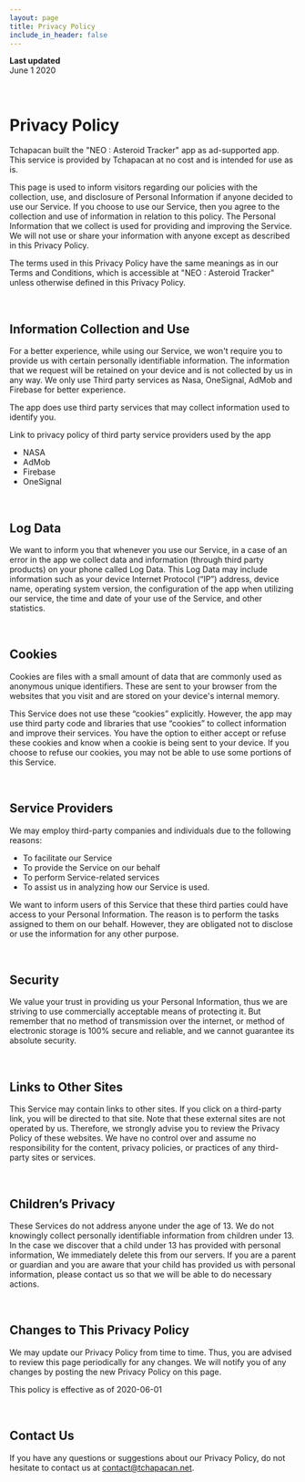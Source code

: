```yaml
---
layout: page
title: Privacy Policy
include_in_header: false
---
```


**Last updated**  
June 1 2020

<br>

# Privacy Policy
Tchapacan built the "NEO : Asteroid Tracker" app as ad-supported app. This service is provided by Tchapacan at no cost and is intended for use as is.

This page is used to inform visitors regarding our policies with the collection, use, and disclosure of Personal Information if anyone decided to use our Service.
If you choose to use our Service, then you agree to the collection and use of information in relation to this policy. The Personal Information that we collect is used for providing and improving the Service. We will not use or share your information with anyone except as described in this Privacy Policy.

The terms used in this Privacy Policy have the same meanings as in our Terms and Conditions, which is accessible at  "NEO : Asteroid Tracker" unless otherwise defined in this Privacy Policy.

<br>

## Information Collection and Use
For a better experience, while using our Service, we won't require you to provide us with certain personally identifiable information. The information that we request will be retained on your device and is not collected by us in any way. We only use Third party services as Nasa, OneSignal, AdMob and Firebase for better experience.

The app does use third party services that may collect information used to identify you.

Link to privacy policy of third party service providers used by the app

- NASA
- AdMob
- Firebase
- OneSignal
    
<br>

## Log Data
We want to inform you that whenever you use our Service, in a case of an error in the app we collect data and information (through third party products) on your phone called Log Data. This Log Data may include information such as your device Internet Protocol (“IP”) address, device name, operating system version, the configuration of the app when utilizing our service, the time and date of your use of the Service, and other statistics.

<br>

## Cookies
Cookies are files with a small amount of data that are commonly used as anonymous unique identifiers. These are sent to your browser from the websites that you visit and are stored on your device's internal memory.

This Service does not use these “cookies” explicitly. However, the app may use third party code and libraries that use “cookies” to collect information and improve their services. You have the option to either accept or refuse these cookies and know when a cookie is being sent to your device. If you choose to refuse our cookies, you may not be able to use some portions of this Service.

<br>

## Service Providers
We may employ third-party companies and individuals due to the following reasons:

- To facilitate our Service
- To provide the Service on our behalf
- To perform Service-related services
- To assist us in analyzing how our Service is used.

We want to inform users of this Service that these third parties could have access to your Personal Information. The reason is to perform the tasks assigned to them on our behalf. However, they are obligated not to disclose or use the information for any other purpose.

<br>

## Security
We value your trust in providing us your Personal Information, thus we are striving to use commercially acceptable means of protecting it. But remember that no method of transmission over the internet, or method of electronic storage is 100% secure and reliable, and we cannot guarantee its absolute security.

<br>

## Links to Other Sites
This Service may contain links to other sites. If you click on a third-party link, you will be directed to that site. Note that these external sites are not operated by us. Therefore, we strongly advise you to review the Privacy Policy of these websites. We have no control over and assume no responsibility for the content, privacy policies, or practices of any third-party sites or services.

<br>

## Children’s Privacy
These Services do not address anyone under the age of 13. We do not knowingly collect personally identifiable information from children under 13. In the case we discover that a child under 13 has provided  with personal information, We immediately delete this from our servers. If you are a parent or guardian and you are aware that your child has provided us with personal information, please contact us so that we will be able to do necessary actions.

<br>

## Changes to This Privacy Policy
We may update our Privacy Policy from time to time. Thus, you are advised to review this page periodically for any changes. We will notify you of any changes by posting the new Privacy Policy on this page.

This policy is effective as of 2020-06-01

<br>

## Contact Us
If you have any questions or suggestions about our Privacy Policy, do not hesitate to contact us at contact@tchapacan.net.
